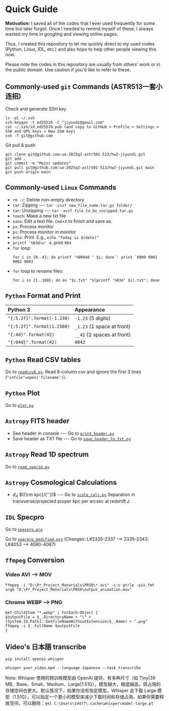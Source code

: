 # Quick Guide

**Motivation:** I saved all of the codes that I ever used frequently for some time but later forgot. Once I needed to remind myself of these, I always wasted my time in googling and viewing online pages. 

Thus, I created this repository to let me quickly direct to my used codes (Python, Linux, IDL, etc.) and also hope to help other people viewing this now. 

Please note the codes in this repository are usually from others' work or in the public domain. Use caution if you'd like to refer to these.

## Commonly-used `git` Commands (ASTR513一套小连招)
Check and generate SSH key
```
ls -al ~/.ssh
ssh-keygen -t ed25519 -C "jiyundi@gmail.com"
cat ~/.ssh/id_ed25519.pub (and copy to GitHub > Profile > Settings > SSH and GPG keys > New SSH key)
ssh -T git@github.com
```
Git pull & push
```
git clone git@github.com:ua-2025q3-astr501-513/hw2-jiyundi.git
git add .
git commit -m "Major updates"
git pull git@github.com:ua-2025q3-astr501-513/hw2-jiyundi.git main
git push origin main
```

## Commonly-used `Linux` Commands
* `rm -r`: Delete non-empty directory
* `tar`: Zipping --- `tar -cvzf new_file_name.tar.gz folder/`
* `tar`: Unzipping --- `tar -xvzf file_to_be_unzipped.tar.gz`
* `touch`: Make a new txt file
* `nano`: Edit a text file. `Cmd`+`X` to finish and save as.
* `ps`:  Process monitor
* `ps`:  Process monitor in monitor
* `echo`: Print. E.g., `echo "Today is $(date)"`
* `printf '%03d\n' 4`: print `004`
* `for` loop:
  ```
  for i in {0..4}; do printf '%0004d ' $i; done`: print `0000 0001 0002 0003
  ```
* `for` loop to rename files:
  ```
  for i in {1..100}; do mv "$i.txt" "$(printf '%03d' $i).txt"; done
  ```

## `Python` Format and Print
| **Python 3**                 | Appearance                   |
|:---------------------------- |:---------------------------- |
| `"{:5.2f}".format(-1.230)`   | `-1.23` (5 digits)           |
| `"{:5.2f}".format(1.2300)`   | `_1.23` (1 space at front)   |
| `"{:4d}".format(42)`         | `__42`  (2 spaces at front)  |
| `"{:04d}".format(42)`        | `0042`                       |

## `Python` Read CSV tables
Go to [`readcsv8.py`](./readcsv8.py). Read 8-column csv and ignore the first 3 lines (`"infile"=open('filename')`).

## `Python` Plot
Go to [`plot.py`](./plot.py)

## `Astropy` FITS header
* See header in console --- Go to [`print_header.py`](./print_header.py)
* Save header as TXT file --- Go to [`save_header_to_txt.py`](./save_header_to_txt.py)

## `Astropy` Read 1D spectrum
Go to [`read_spec1d.py`](./read_spec1d.py)

## `Astropy` Cosmological Calculations
* $d_A$ $({\rm kpc}/{''})$ --- Go to [`scale_calc.py`](./scale_calc.py) Separation in transverse/projected proper kpc per arcsec at redshift $z$. 

## `IDL` Specpro
Go to [`specpro.pro`](./specpro.pro)

Go to [`specpro_modified.pro`](./specpro_modified.pro) (Changes: L#2335-2337 --> 2335-2343; L#4053 --> 4060-4067)

## `ffmpeg` Conversion
### Video AVI --> MOV
```
ffmpeg -i "D:\Pr_Project_Materials\PR50\*.avi" -c:v qtrle -pix_fmt argb "D:\Pr_Project_Materials\PR50\output_animation.mov"
```
### Chrome WEBP --> PNG
```
Get-ChildItem "*.webp" | ForEach-Object {
$outputFile = $_.DirectoryName + "\" + [System.IO.Path]::GetFileNameWithoutExtension($_.Name) + ".png" 
ffmpeg -i $_.FullName $outputFile
}
```

## Video's 日本語 transcribe
```
pip install openai-whisper
```
```
whisper your_video.mp4 --language Japanese --task transcribe
```
Note: Whisper 使用的预训练模型由 OpenAI 提供，有多种尺寸（如 Tiny|39 MB、Base、Small、Medium、Large|1.51G），模型越大，精度越高，但占用的存储空间也更大。默认情况下，如果你没有指定模型，Whisper 会下载 Large 模型（1.51G），可以指定一个更小的模型来减少下载时间和存储占用。如果你需要释放空间，可以删除：`del C:\Users\14477\.cache\whisper\model-large.pt`


